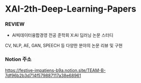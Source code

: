 # XAI-2th-Deep-Learning-Papers

### REVIEW
- AI빅데이터융합경영 전공 준학회 X:AI 딥러닝 논문 스터디

CV, NLP, AE, GAN, SPEECH 등 다양한 분야의 논문 리뷰 및 구현

### Notion 주소
https://festive-impatiens-b9a.notion.site/TEAM-B-7df96b2b3d714f579887117a38e68961
